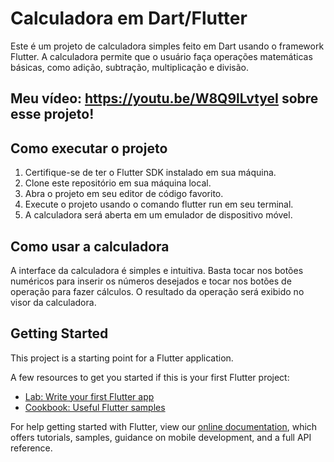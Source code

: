 # Calculadora em Dart/Flutter
Este é um projeto de calculadora simples feito em Dart usando o framework Flutter. A calculadora permite que o usuário faça operações matemáticas básicas, como adição, subtração, multiplicação e divisão.

## Meu vídeo:   https://youtu.be/W8Q9lLvtyeI sobre esse projeto!
## Como executar o projeto
1. Certifique-se de ter o Flutter SDK instalado em sua máquina.
2. Clone este repositório em sua máquina local.
3. Abra o projeto em seu editor de código favorito.
4. Execute o projeto usando o comando flutter run em seu terminal.
5. A calculadora será aberta em um emulador de dispositivo móvel.

## Como usar a calculadora
A interface da calculadora é simples e intuitiva. Basta tocar nos botões numéricos para inserir os números desejados e tocar nos botões de operação para fazer cálculos. O resultado da operação será exibido no visor da calculadora.
## Getting Started

This project is a starting point for a Flutter application.

A few resources to get you started if this is your first Flutter project:

- [Lab: Write your first Flutter app](https://flutter.dev/docs/get-started/codelab)
- [Cookbook: Useful Flutter samples](https://flutter.dev/docs/cookbook)

For help getting started with Flutter, view our
[online documentation](https://flutter.dev/docs), which offers tutorials,
samples, guidance on mobile development, and a full API reference.

